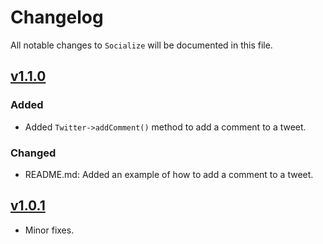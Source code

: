 # Changelog

All notable changes to `Socialize` will be documented in this file.

## [v1.1.0](https://github.com/DrAliRagab/Socialize/compare/v1.0.1...v1.1.0)

### Added

- Added `Twitter->addComment()` method to add a comment to a tweet.

### Changed

- README.md: Added an example of how to add a comment to a tweet.

## [v1.0.1](https://github.com/DrAliRagab/Socialize/compare/v1.0.0...v1.0.1)

- Minor fixes.